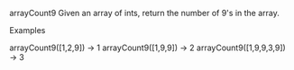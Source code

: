arrayCount9
Given an array of ints, return the number of 9's in the array.

Examples

arrayCount9([1,2,9]) → 1
arrayCount9([1,9,9]) → 2
arrayCount9([1,9,9,3,9]) → 3